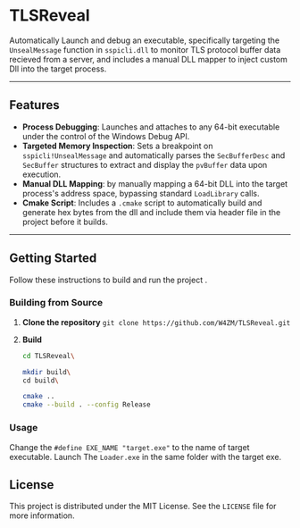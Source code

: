 # TLSReveal

Automatically Launch and debug an executable, specifically targeting the `UnsealMessage` function in `sspicli.dll` to monitor TLS protocol buffer data recieved from a server, and includes a manual DLL mapper to inject custom Dll into the target process.

---

## Features

* **Process Debugging**: Launches and attaches to any 64-bit executable under the control of the Windows Debug API.
* **Targeted Memory Inspection**: Sets a breakpoint on `sspicli!UnsealMessage` and automatically parses the `SecBufferDesc` and `SecBuffer` structures to extract and display the `pvBuffer` data upon execution.
* **Manual DLL Mapping**: by manually mapping a 64-bit DLL into the target process's address space, bypassing standard `LoadLibrary` calls.
* **Cmake Script**: Includes a `.cmake` script to automatically build and generate hex bytes from the dll and include them via header file in the project before it builds. 

---

## Getting Started

Follow these instructions to build and run the project .

### Building from Source

1.  **Clone the repository**
    `git clone https://github.com/W4ZM/TLSReveal.git`

2.  **Build**
    ```bash
    cd TLSReveal\
    
    mkdir build\
    cd build\

    cmake ..
    cmake --build . --config Release
    ```

### Usage

Change the `#define EXE_NAME "target.exe"` to the name of target executable.
Launch The `Loader.exe` in the same folder with the target exe.

## License

This project is distributed under the MIT License. See the `LICENSE` file for more information.
